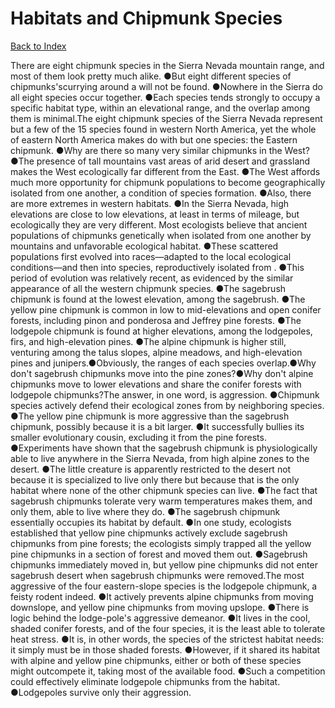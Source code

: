 # Habitats and Chipmunk Species
[Back to Index](https://github.com/windows10010/tpoExtractor/blob/master/README.md)

There are eight chipmunk species in the Sierra Nevada mountain range, and most of them look pretty much alike. ●But eight different species of chipmunks'scurrying around a will not be found. ●Nowhere in the Sierra do all eight species occur together. ●Each species tends strongly to occupy a specific habitat type, within an elevational range, and the overlap among them is minimal.The eight chipmunk species of the Sierra Nevada represent but a few of the 15 species found in western North America, yet the whole of eastern North America makes do with but one species: the Eastern chipmunk. ●Why are there so many very similar chipmunks in the West? ●The presence of tall mountains vast areas of arid desert and grassland makes the West ecologically far different from the East. ●The West affords much more opportunity for chipmunk populations to become geographically isolated from one another, a condition of species formation. ●Also, there are more extremes in western habitats. ●In the Sierra Nevada, high elevations are close to low elevations, at least in terms of mileage, but ecologically they are very different. Most ecologists believe that ancient populations of chipmunks genetically when isolated from one another by mountains and unfavorable ecological habitat. ●These scattered populations first evolved into races—adapted to the local ecological conditions—and then into species, reproductively isolated from . ●This period of evolution was relatively recent, as evidenced by the similar appearance of all the western chipmunk species. ●The sagebrush chipmunk is found at the lowest elevation, among the sagebrush. ●The yellow pine chipmunk is common in low to mid-elevations and open conifer forests, including pinon and ponderosa and Jeffrey pine forests. ●The lodgepole chipmunk is found at higher elevations, among the lodgepoles, firs, and high-elevation pines. ●The alpine chipmunk is higher still, venturing among the talus slopes, alpine meadows, and high-elevation pines and junipers.●Obviously, the ranges of each species overlap.●Why don't sagebrush chipmunks move into the pine zones?●Why don't alpine chipmunks move to lower elevations and share the conifer forests with lodgepole chipmunks?The answer, in one word, is aggression. ●Chipmunk species actively defend their ecological zones from by neighboring species. ●The yellow pine chipmunk is more aggressive than the sagebrush chipmunk, possibly because it is a bit larger. ●It successfully bullies its smaller evolutionary cousin, excluding it from the pine forests. ●Experiments have shown that the sagebrush chipmunk is physiologically able to live anywhere in the Sierra Nevada, from high alpine zones to the desert. ●The little creature is apparently restricted to the desert not because it is specialized to live only there but because that is the only habitat where none of the other chipmunk species can live. ●The fact that sagebrush chipmunks tolerate very warm temperatures makes them, and only them, able to live where they do. ●The sagebrush chipmunk essentially occupies its habitat by default. ●In one study, ecologists established that yellow pine chipmunks actively exclude sagebrush chipmunks from pine forests; the ecologists simply trapped all the yellow pine chipmunks in a section of forest and moved them out. ●Sagebrush chipmunks immediately moved in, but yellow pine chipmunks did not enter sagebrush desert when sagebrush chipmunks were removed.The most aggressive of the four eastern-slope species is the lodgepole chipmunk, a feisty rodent indeed. ●It actively prevents alpine chipmunks from moving downslope, and yellow pine chipmunks from moving upslope. ●There is logic behind the lodge-pole's aggressive demeanor. ●It lives in the cool, shaded conifer forests, and of the four species, it is the least able to tolerate heat stress. ●It is, in other words, the species of the strictest habitat needs: it simply must be in those shaded forests. ●However, if it shared its habitat with alpine and yellow pine chipmunks, either or both of these species might outcompete it, taking most of the available food. ●Such a competition could effectively eliminate lodgepole chipmunks from the habitat. ●Lodgepoles survive only their aggression.